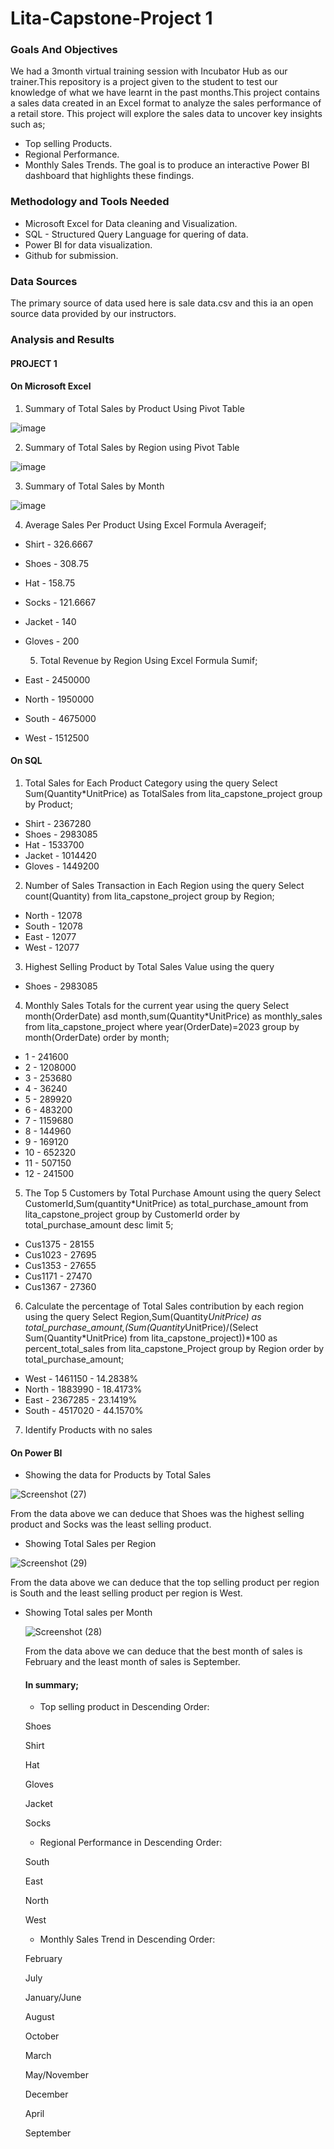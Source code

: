 # Lita-Capstone-Project 1
### Goals And Objectives
We had a 3month virtual training session with Incubator Hub as our trainer.This repository is a project given to the student to test our knowledge of what we have learnt in the past months.This project contains a sales data created in an Excel format to analyze the sales performance of a retail store. This project will explore the sales data to uncover key insights such as;
- Top selling Products.
- Regional Performance.
- Monthly Sales Trends.
The goal is to produce an interactive Power BI dashboard that highlights these findings.

### Methodology and Tools Needed
- Microsoft Excel for Data cleaning and Visualization.
- SQL - Structured Query Language for quering of data.
- Power BI for data visualization.
- Github for submission.

### Data Sources
The primary source of data used here is sale data.csv and this ia an open source data provided by our instructors.

### Analysis and Results
#### PROJECT 1
#### On Microsoft Excel
  1) Summary of Total Sales by Product Using Pivot Table

![image](https://github.com/user-attachments/assets/23c0b792-9cc7-469e-8ab1-4c737a8a49ba)

  2) Summary of Total Sales by Region using Pivot Table

![image](https://github.com/user-attachments/assets/d8eb31e0-8726-4c15-a393-a1bbb797dac6)

  3) Summary of Total Sales by Month

![image](https://github.com/user-attachments/assets/c9c4d5eb-92eb-4cb3-a276-39863933d05b)

  4) Average Sales Per Product Using Excel Formula Averageif;
- Shirt  - 326.6667
- Shoes - 308.75
- Hat - 158.75
- Socks - 121.6667
- Jacket - 140
- Gloves - 200

  5) Total Revenue by Region Using Excel Formula Sumif;
- East	- 2450000
- North	- 1950000
- South	- 4675000
- West	- 1512500

#### On SQL
 1) Total Sales for Each Product Category using the query Select Sum(Quantity*UnitPrice) as TotalSales from lita_capstone_project group by Product;
- Shirt - 2367280
- Shoes - 2983085
- Hat - 1533700
- Jacket - 1014420
- Gloves - 1449200

 2) Number of Sales Transaction in Each Region using the query Select count(Quantity) from lita_capstone_project group by Region;
- North - 12078
- South - 12078
- East - 12077
- West - 12077

 3) Highest Selling Product by Total Sales Value using the query
- Shoes - 2983085

4) Monthly Sales Totals for the current year using the query Select month(OrderDate) asd month,sum(Quantity*UnitPrice) as monthly_sales from lita_capstone_project where year(OrderDate)=2023 group by month(OrderDate) order by month;
 - 1 - 241600
 - 2 - 1208000
 - 3 - 253680
 - 4 - 36240
 - 5 - 289920
 - 6 - 483200
 - 7 - 1159680
 - 8 - 144960
 - 9 - 169120
 - 10 - 652320
 - 11 - 507150
 - 12 - 241500

5) The Top 5 Customers by Total Purchase Amount using the query Select CustomerId,Sum(quantity*UnitPrice) as total_purchase_amount from lita_capstone_project group by CustomerId order by total_purchase_amount desc limit 5;
- Cus1375 - 28155
- Cus1023 - 27695
- Cus1353 - 27655
- Cus1171 - 27470
- Cus1367 - 27360

6) Calculate the percentage of Total Sales contribution by each region using the query Select Region,Sum(Quantity*UnitPrice) as total_purchase_amount,(Sum(Quantity*UnitPrice)/(Select Sum(Quantity*UnitPrice) from lita_capstone_project))*100 as percent_total_sales from lita_capstone_Project group by Region order by total_purchase_amount;
- West - 1461150 - 14.2838%
- North - 1883990 - 18.4173%
- East - 2367285 - 23.1419%
- South - 4517020 - 44.1570%

7)  Identify Products with no sales

#### On Power BI    
- Showing the data for Products by Total Sales

![Screenshot (27)](https://github.com/user-attachments/assets/e6435037-b895-4569-a573-c920b1b81c66)

From the data above we can deduce that Shoes was the highest selling product and Socks was the least selling product.

- Showing Total Sales per Region

![Screenshot (29)](https://github.com/user-attachments/assets/b27929b3-0ce4-41c0-a2f0-bc9326c1cb65)

From the data above we can deduce that the top selling product per region is South and the least selling product per region is West.

- Showing Total sales per Month

  ![Screenshot (28)](https://github.com/user-attachments/assets/e46baaa4-9a9b-4f45-aa66-e313510ffdad)

  From the data above we can deduce that the best month of sales is February and the least month of sales is September.

  #### In summary;
  - Top selling product in Descending Order:
  
  Shoes

  Shirt

  Hat

  Gloves

  Jacket

  Socks

  - Regional Performance in Descending Order:
  
  South

  East

  North

  West
 
  - Monthly Sales Trend in Descending Order:
  
  February

  July

  January/June

  August

  October

  March

  May/November

  December

  April

  September

























 


  



